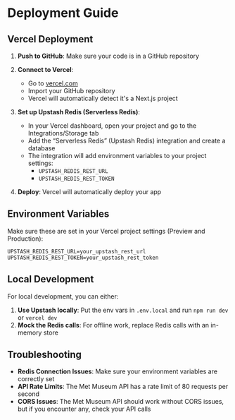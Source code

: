 # Deployment Guide

## Vercel Deployment

1. **Push to GitHub**: Make sure your code is in a GitHub repository

2. **Connect to Vercel**: 
   - Go to [vercel.com](https://vercel.com)
   - Import your GitHub repository
   - Vercel will automatically detect it's a Next.js project

3. **Set up Upstash Redis (Serverless Redis)**:
   - In your Vercel dashboard, open your project and go to the Integrations/Storage tab
   - Add the “Serverless Redis” (Upstash Redis) integration and create a database
   - The integration will add environment variables to your project settings:
     - `UPSTASH_REDIS_REST_URL`
     - `UPSTASH_REDIS_REST_TOKEN`

4. **Deploy**: Vercel will automatically deploy your app

## Environment Variables

Make sure these are set in your Vercel project settings (Preview and Production):

```
UPSTASH_REDIS_REST_URL=your_upstash_rest_url
UPSTASH_REDIS_REST_TOKEN=your_upstash_rest_token
```

## Local Development

For local development, you can either:

1. **Use Upstash locally**: Put the env vars in `.env.local` and run `npm run dev` or `vercel dev`
2. **Mock the Redis calls**: For offline work, replace Redis calls with an in-memory store

## Troubleshooting

- **Redis Connection Issues**: Make sure your environment variables are correctly set
- **API Rate Limits**: The Met Museum API has a rate limit of 80 requests per second
- **CORS Issues**: The Met Museum API should work without CORS issues, but if you encounter any, check your API calls

